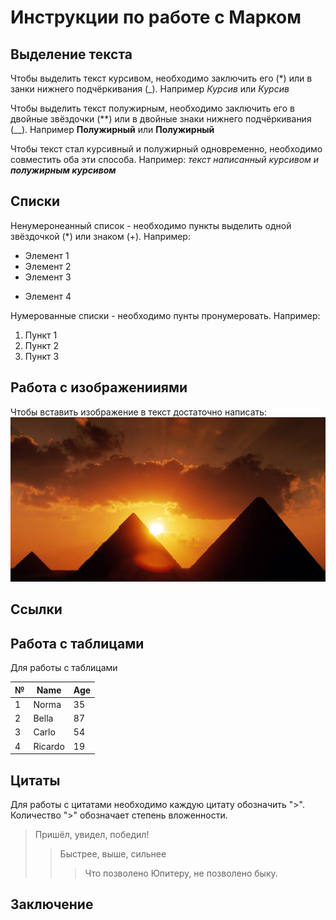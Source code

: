 # Инструкции по работе с Марком

## Выделение текста

Чтобы выделить текст курсивом, необходимо заключить его (*) или в занки нижнего подчёркивания (_). Например *Курсив* или _Курсив_

Чтобы выделить текст полужирным, необходимо заключить его в двойные звёздочки (**) или в двойные знаки нижнего подчёркивания (__). Например **Полужирный** или __Полужирный__

Чтобы текст стал курсивный и полужирный одновременно, необходимо совместить оба эти способа. Например: _текст написанный курсивом и **полужирным курсивом**_

## Списки

Ненумеронеанный список - необходимо пункты выделить одной звёздочкой (*) или знаком (+). Например: 
* Элемент 1
* Элемент 2
* Элемент 3
+ Элемент 4


Нумерованные списки - необходимо пунты пронумеровать. Например:
1. Пункт 1
2. Пункт 2
3. Пункт 3

## Работа с изображенииями

Чтобы вставить изображение в текст достаточно написать: ![Знакомьтесь, это пирамиды](/Pyramids.jpg)


## Ссылки

## Работа с таблицами 
Для работы с таблицами

|№|Name|Age
|-|----|---
1|Norma|35
2|Bella|87
3|Carlo|54
4|Ricardo|19

## Цитаты

Для работы с цитатами необходимо каждую цитату обозначить ">". Количество ">" обозначает степень вложенности.

> Пришёл, увидел, победил!
>> Быстрее, выше, сильнее
>>> Что позволено Юпитеру, не позволено быку.

## Заключение